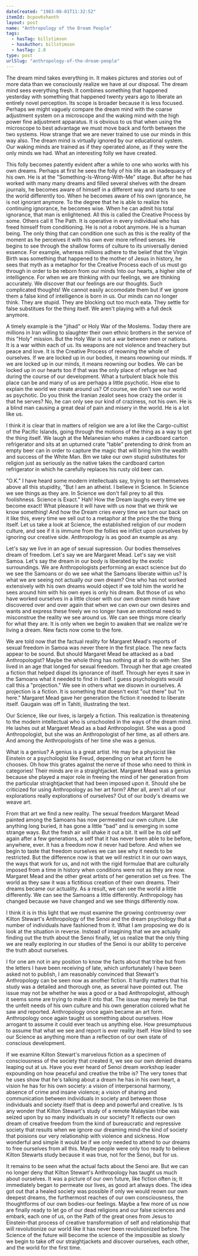 ```yaml
---
dateCreated: "1983-08-01T11:32:52"
itemId: bcpov6shanth
layout: post
name: "Anthropology of the Dream People"
tags:
  - hasTag: billstimson
  - hasAuthor: billstimson
  - hasTag: 2.8
type: post
urlSlug: "anthropology-of-the-dream-people"
---
```

The dream mind takes everything in. It makes pictures and stories out of more data than we consciously realize we have at our disposal. The dream mind sees everything fresh. It combines something that happened yesterday with something that happened twenty years ago to liberate an entirely novel perception. Its scope is broader because it is less focused. Perhaps we might vaguely compare the dream mind with the coarse adjustment system on a microscope and the waking mind with the high power fine adjustment apparatus. It is obvious to us that when using the microscope to best advantage we must move back and forth between the two systems. How strange that we are never trained to use our minds in this way also. The dream mind is virtually ignored by our educational system. Our waking minds are trained as if they operated alone, as if they were the only minds we had. What an interesting folly we have created. 

This folly becomes patently evident after a while to one who works with his own dreams. Perhaps at first he sees the folly of his life as an inadequacy of his own. He is at the "Something-Is-Wrong-With-Me" stage. But after he has worked with many many dreams and filled several shelves with the dream journals, he becomes aware of himself in a different way and starts to see the world differently too. When he becomes aware of his own ignorance, he is not ignorant anymore. To the degree that he is able to realize his continuing ignorance, he becomes wise. When he can admit his total ignorance, that man is enlightened. All this is called the Creative Process by some. Others call it The Path. It is operative in every individual who has freed himself from conditioning. He is not a robot anymore. He is a human being. The only thing that can condition one such as this is the reality of the moment as he perceives it with his own ever more refined senses. He begins to see through the shallow forms of culture to its universally denied essence. For example, whereas millions adhere to the belief that the Virgin Birth was something that happened to the mother of Jesus in history, he sees that myth as a metaphor for the Creative Process each of us must go through in order to be reborn from our minds !nto our hearts, a higher site of intelligence. For when we are thinking with our feelings, we are thinking accurately. We discover that our feelings are our thoughts. Such complicated thoughts! We cannot easily accomodate them but if we ignore them a false kind of intelligence is born in us. Our minds can no longer think. They are stupid. They are blocking out too much eata. They settle for false substitues for the thing itself. We aren't playing with a full deck anymore. 

A timely example is the "jihad" or Holy War of the Moslems. Today there are millions in Iran willing to slaughter their own ethnic brothers in the service of this "Holy" mission. But the Holy War is not a war between men or nations. It is a war within each of us. Its weapons are not violence and treachery but peace and love. It is the Creative Process of reowning the whole of ourselves. If we are locked up in our bodies, it means reowning our minds. If we are locked up in our minds, it means reowning our bodies. We can be locked up in our hearts too if that was the only place of refuge we had during the course of our development. What a turbulent black hole this place can be and many of us are perhaps a little psychotic. How else to explain the world we create around us? Of course, we don't see our world as psychotic. Do you think the Iranian zealot sees how crazy the order is that he serves? No, he can only see our kind of craziness, not his own. He is a blind man causing a great deal of pain and misery in the world. He is a lot like us. 

I think it is clear that in matters of religion we are a lot like the Cargo-cultist of the Pacific Islands, going through the motions of the thing as a way to get the thing itself. We laugh at the Melanesian who makes a cardboard carton refrigerator and sits at an upturned crate "table" pretending to drink from an empty beer can in order to capture the magic that will bring him the wealth and success of the White Man. Bm we take our own stupid substitutes for religion just as seriously as the native takes the cardboard carton refrigerator in which he carefully replaces his rusty old beer can. 

"O.K." I have heard some modern intellectuals say, trying to set themselves above all this stupidity, "But I am an atheist. I believe in Science. In Science we see things as they are. In Science we don't fall prey to all this foolishness. Science is Exact." Hah! How the Dream laughs every time we become exact! What pleasure it will have with us now that we think we know something! And how the Dream cries every time we turn our back on it like this, every time we sell out to a metaphor at the price the the thing itself. Let us take a look at Science, the established religion of our modern culture, and see if it is immune from the follies we inflict upon ourselves by ignoring our creative side. Anthropology is as good an example as any. 

Let's say we live in an age of sexual supression. Our bodies themselves dream of freedom. Let's say we are Margaret Mead. Let's say we visit Samoa. Let's say the dream in our body is liberated by the exotic surroundings. We are Anthropologists performing an exact science but do we see the Samoans or do we see what the Samoans liberate within us? Is what we are seeing not actually our own dream? One who has not worked extensively with his own dreams would object if we told him the world he sees around him with his own eyes is only his dream. But those of us who have worked ourselves in a little closer with our own dream minds have discovered over and over again that when we can own our own desires and wants and express these freely we no longer have an emotional need to misconstrue the reality we see around us. We can see things more clearly for what they are. It is only when we begin to awaken that we realize we're living a dream. New facts now come to the fore. 

We are told now that the factual reality for Margaret Mead's reports of sexual freedom in Samoa was never there in the first place. The new facts appear to be sound. But should Margaret Mead be attacked as a bad Anthropologist? Maybe the whole thing has nothing at all to do with her. She lived in an age that longed for sexual freedom. Through her that age created a fiction that helped dispel its ignorance of itself. Through her eyes it saw in the Samoans what it needed to find in itself. I guess psychologists would call this a "projection." We see in others what we disown in ourselves. A projection is a fiction. It is something that doesn't exist "out there" but "in here." Margaret Mead gave her generation the fiction it needed to liberate itself. Gaugain was off in Tahiti, illustrating the text. 

Our Science, like our lives, is largely a fiction. This realization is threatening to the modern intellectual who is unschooled in the ways of the dream mind. He lashes out at Margaret Mead as a bad Anthropologist. She was a good Anthropologist, but she was an Anthropologist of her time, as all others are. And among the Anthropologists of her time she was a genius. 

What is a genius? A genius is a great artist. He may be a physicist like Einstein or a psychologist like Freud, depending on what art form he chooses. Oh how this grates against the nerve of those who need to think in categories! Their minds are in a straightjacket. Margaret Mead was a genius because she played a major role in freeing the mind of her generation from the particular straightjacket that had been imposed upon it. Should she be criticized for using Anthropology as her art form? After all, aren't all of our explorations really explorations of ourselves? Out of our body's dreams we weave art.

From that art we find a new reality. The sexual freedom Margaret Mead painted among the Samoans has now permeated our own culture. Like anything long buried, it has gone a little "bad" and is emerging in some strange ways. But the fresh air will shake it out a bit. It will be its old self again after a few generations, a self that it has never been able to be before, anywhere, ever. It has a freedom now it never had before. And when we begin to taste that freedom ourselves we can see why it needs to be restricted. But the difference now is that we will restrict it in our own ways, the ways that work for us, and not with the rigid formulae that are culturally imposed from a time in history when conditions were not as they are now. Margaret Mead and the other great artists of her generation set us free. The world as they saw it was a fictitious creation of their own dreams. Their dreams became our actuality. As a result, we can see the world a little differently. We can see the Samoans a little differently. Anthropology has changed because we have changed and we see things differently now.

I think it is in this light that we must examine the growing controversy over Kilton Stewart's Anthropology of the Senoi and the dream psychology that a number of individuals have fashioned from it. What I am proposing we do is look at the situation in reverse. Instead of imagining that we are actually finding out the truth about the Senoi finally, let us realize that the only thing we are really exploring in our studies of the Senoi is our ability to perceive the truth about ourselves. 

I for one am not in any position to know the facts about that tribe but from the letters I have been receiving of late, which unfortunately I have been asked not to publish, I am reasonably convinced that Stewart's Anthropology can be seen now as another fiction. It hardly matters that his study was a detailed and thorough one, as several have pointed out. The issue may not be whether he was a good or a bad Anthropologist, although it seems some are trying to make it into that. The issue may merely be that the unfelt needs of his own culture and his own generation colored what he saw and reported. Anthropology once again became an art form. Anthropology once again taught us something about ourselves. How arrogant to assume it could ever teach us anything else. How presumptuous to assume that what we see and report is ever reality itself. How blind to see our Science as anything more than a reflection of our own state of conscious development. 

If we examine Kilton Stewart's marvelous fiction as a specimen of consciousness of the society that created it, we see our own denied dreams leaping out at us. Have you ever heard of Senoi dream workshop leader expounding on how peaceful and creative the tribe is? The very tones that he uses show that he's talking about a dream he has in his own heart, a vision he has for his own society: a vision of interpersonal harmony, absence of crime and insane violence; a vision of sharing and communication between individuals in society and between those individuals and society itself that is deep and powerful and creative. Is ts any wonder that Kilton Stewart's study of a remote Malaysian tribe was seized upon by so many individuals in our society? It reflects our own dream of creative freedom from the kind of bureaucratic and repressive society that results when we ignore our dreaming mind-the kind of society that poisions our very relationship with violence and sickness. How wonderful and simple it would be if we only needed to attend to our dreams to free ourselves from all this. Maybe people were only too ready to believe Kilton Stewarts study because it was true, not for the Senoi, but for us. 

It remains to be seen what the actual facts about the Senoi are. But we can no longer deny that Kilton Stewart's Anthropology has taught us much about ourselves. It was a picture of our own future, like fiction often is; It immediately began to permeate our lives, as good art always does. The idea got out that a healed society was possible if only we would reown our own deepest dreams, the furthermost reaches of our own consciousness, the thoughtforms of our own bodies-our feelings. Maybe a few more of us now are finally ready to let go of our dead religions and our false sciences and embark, each one of us, on the Path of the great ones from Jesus to Einstein-that process of creative transformation of self and relationship that will revolutionize our world like it has never been revolutionized before. The Science of the future will become the science of the impossible as slowly we begin to take off our straightjackets and discover ourselves, each other, and the world for the first time.






